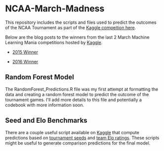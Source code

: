 # NCAA-March-Madness
This repository includes the scripts and files used to predict the outcomes of the NCAA Tournament as part of the [Kaggle compeition here](https://www.kaggle.com/c/march-machine-learning-mania-2017).



Below are the blog posts to the winners from the last 2 March Machine Learning Mania competitions hosted by [Kaggle](https://www.kaggle.com/).

* [2015 Winner](http://blog.kaggle.com/2015/04/17/predicting-march-madness-1st-place-finisher-zach-bradshaw/)

* [2016 Winner](http://blog.kaggle.com/2016/05/10/march-machine-learning-mania-2016-winners-interview-1st-place-miguel-alomar/)


## Random Forest Model
The RandomForest_Predictions.R file was my first attempt at formatting the data and creating a random forest model to predict the outcome of the tournament games. I'll add more details to this file and potentially a codebook with more information soon.


## Seed and Elo Benchmarks
There are a couple useful script available on [Kaggle](https://www.kaggle.com/) that compute predictions based on [tournament seeds](https://www.kaggle.com/wacaxx/march-machine-learning-mania-2016/seed-benchmark-data-table-in-r/code) and [team Elo ratings](https://www.kaggle.com/wacaxx/march-machine-learning-mania-2016/elo-benchmark-playerratings-in-r). These scripts might be useful to generate comparison predictions for the final model. 
